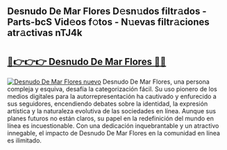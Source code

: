 ## Desnudo De Mar Flores D𝚎sn𝚞dos filtr𝚊dos - Parts-bcS Vid𝚎os f𝚘tos - N𝚞evas filtr𝚊ciones atr𝚊ctivas nTJ4k

# <h2><a href="http://mb67izf.tromn.icu/?c=Desnudo+De+Mar+Flores">🔗👉👉👉 Desnudo De Mar Flores 🔗🔗</a></h2>

[![Desnudo De Mar Flores nuevo](https://i.imgur.com/pEAQMta.gif)](http://mb67izf.tromn.icu/?c=Desnudo+De+Mar+Flores)
Desnudo De Mar Flores, una persona compleja y esquiva, desafía la categorización fácil. Su uso pionero de los medios digitales para la autorrepresentación ha cautivado y enfurecido a sus seguidores, encendiendo debates sobre la identidad, la expresión artística y la naturaleza evolutiva de las sociedades en línea. Aunque sus planes futuros no están claros, su papel en la redefinición del mundo en línea es incuestionable. Con una dedicación inquebrantable y un atractivo innegable, el impacto de Desnudo De Mar Flores en la comunidad en línea es ilimitado.
